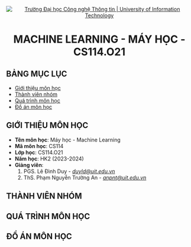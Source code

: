 <p align="center">
  <a href="https://www.uit.edu.vn/" title="Trường Đại học Công nghệ Thông tin" style="border: 5;">
    <img src="https://i.imgur.com/WmMnSRt.png" alt="Trường Đại học Công nghệ Thông tin | University of Information Technology">
  </a>
</p>

<!-- Title -->
<h1 align="center"><b>MACHINE LEARNING - MÁY HỌC - CS114.O21</b></h1>

## BẢNG MỤC LỤC
* [ Giới thiệu môn học](#gioithieumonhoc)
* [ Thành viên nhóm](#thanhvien)
* [Quá trình môn học](#quatrinh)
* [ Đồ án môn học](#doan)

## GIỚI THIỆU MÔN HỌC
<a name="gioithieumonhoc"></a>
* **Tên môn học**: Máy học - Machine Learning
* **Mã môn học**: CS114
* **Lớp học**: CS114.O21
* **Năm học**: HK2 (2023-2024)
* **Giảng viên**: 
   1. PGS. Lê Đình Duy - *duyld@uit.edu.vn*
   2. ThS. Phạm Nguyễn Trường An - *anpnt@uit.edu.vn*

## THÀNH VIÊN NHÓM
<a name="thanhvien"></a>

## QUÁ TRÌNH MÔN HỌC
<a name ="quatrinh"></a>

## ĐỒ ÁN MÔN HỌC
<a name="doan"></a>
